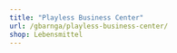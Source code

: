 ```yaml
---
title: "Playless Business Center"
url: /gbarnga/playless-business-center/
shop: Lebensmittel
---
```

